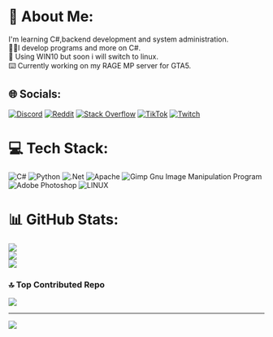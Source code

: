 # 💫 About Me:
I'm learning C#,backend development and system administration.<br>👨‍💻I develop programs and more on C#.<br>💽 Using WIN10 but soon i will switch to linux.<br>⌨️ Currently working on my RAGE MP server for GTA5.


## 🌐 Socials:
[![Discord](https://img.shields.io/badge/Discord-%237289DA.svg?logo=discord&logoColor=white)](https://discord.gg/Hatingone#1942) [![Reddit](https://img.shields.io/badge/Reddit-%23FF4500.svg?logo=Reddit&logoColor=white)](https://reddit.com/user/Hatingone) [![Stack Overflow](https://img.shields.io/badge/-Stackoverflow-FE7A16?logo=stack-overflow&logoColor=white)](https://stackoverflow.com/users/22019794) [![TikTok](https://img.shields.io/badge/TikTok-%23000000.svg?logo=TikTok&logoColor=white)](https://tiktok.com/@Hatingone) [![Twitch](https://img.shields.io/badge/Twitch-%239146FF.svg?logo=Twitch&logoColor=white)](https://twitch.tv/Hatingone3110) 

# 💻 Tech Stack:
![C#](https://img.shields.io/badge/c%23-%23239120.svg?style=for-the-badge&logo=c-sharp&logoColor=white) ![Python](https://img.shields.io/badge/python-3670A0?style=for-the-badge&logo=python&logoColor=ffdd54) ![.Net](https://img.shields.io/badge/.NET-5C2D91?style=for-the-badge&logo=.net&logoColor=white) ![Apache](https://img.shields.io/badge/apache-%23D42029.svg?style=for-the-badge&logo=apache&logoColor=white) ![Gimp Gnu Image Manipulation Program](https://img.shields.io/badge/Gimp-657D8B?style=for-the-badge&logo=gimp&logoColor=FFFFFF) ![Adobe Photoshop](https://img.shields.io/badge/adobephotoshop-%2331A8FF.svg?style=for-the-badge&logo=adobephotoshop&logoColor=white) ![LINUX](https://img.shields.io/badge/Linux-FCC624?style=for-the-badge&logo=linux&logoColor=black)
# 📊 GitHub Stats:
![](https://github-readme-stats.vercel.app/api?username=Hatingone&theme=highcontrast&hide_border=false&include_all_commits=false&count_private=false)<br/>
![](https://github-readme-streak-stats.herokuapp.com/?user=Hatingone&theme=highcontrast&hide_border=false)<br/>
![](https://github-readme-stats.vercel.app/api/top-langs/?username=Hatingone&theme=highcontrast&hide_border=false&include_all_commits=false&count_private=false&layout=compact)

### 🔝 Top Contributed Repo
![](https://github-contributor-stats.vercel.app/api?username=Hatingone&limit=5&theme=dark&combine_all_yearly_contributions=true)

---
[![](https://visitcount.itsvg.in/api?id=Hatingone&icon=2&color=12)](https://visitcount.itsvg.in)

